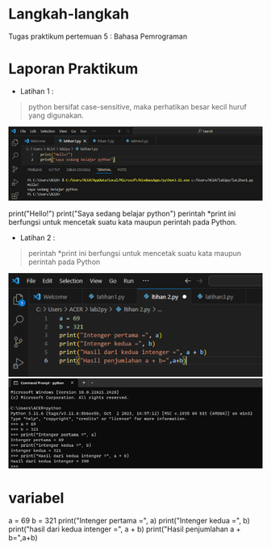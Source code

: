 # Langkah-langkah #
Tugas praktikum pertemuan 5 : Bahasa Pemrograman
# Laporan Praktikum #
* Latihan 1 :
> python bersifat case-sensitive, maka perhatikan besar kecil huruf yang digunakan.

![alt text](https://github.com/oktavia18/lab2py/blob/main/ss/Screenshot%201.png?raw=true)

print("Hello!")
print("Saya sedang belajar python")
perintah *print ini berfungsi untuk mencetak suatu kata maupun perintah pada Python.

* Latihan 2 :
  
> perintah *print ini berfungsi untuk mencetak suatu kata maupun perintah pada Python

![alt text](https://github.com/oktavia18/lab2py/blob/main/ss/Screenshot%202.png?raw=true)
![alt text](https://github.com/oktavia18/lab2py/blob/main/ss/ss%202.png?raw=true)

# variabel
a = 69
b = 321
print("Intenger pertama =", a)
print("Intenger kedua =", b)
print("hasil dari kedua intenger =", a + b)
print("Hasil penjumlahan a + b=",a+b)

